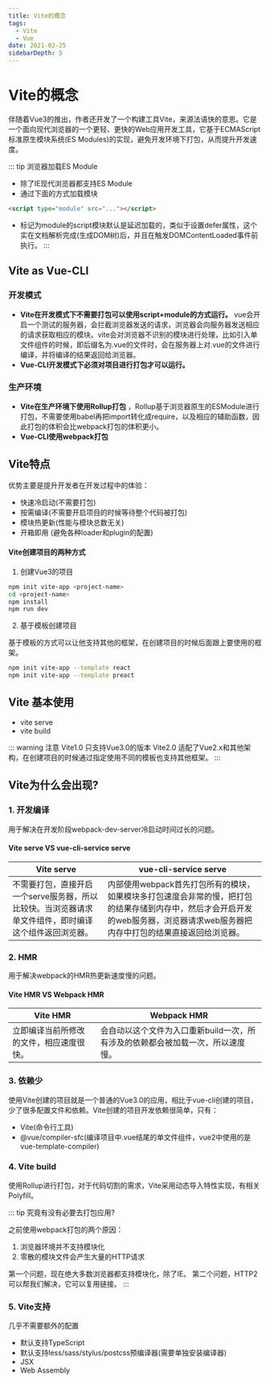 ```yaml
---
title: Vite的概念
tags:
  - Vite
  - Vue
date: 2021-02-25
sidebarDepth: 5
---
```

# Vite的概念
伴随着Vue3的推出，作者还开发了一个构建工具Vite，来源法语快的意思。它是一个面向现代浏览器的一个更轻、更快的Web应用开发工具，它基于ECMAScript标准原生模块系统(ES Modules)的实现，避免开发环境下打包，从而提升开发速度。

::: tip 浏览器加载ES Module
- 除了IE现代浏览器都支持ES Module
- 通过下面的方式加载模块

```html
<script type="module" src="..."></script>
```

- 标记为module的script模块默认是延迟加载的，类似于设置defer属性，这个实在文档解析完成(生成DOM树)后，并且在触发DOMContentLoaded事件前执行。
:::

## Vite as Vue-CLI
### 开发模式
- **Vite在开发模式下不需要打包可以使用script+module的方式运行。** vue会开启一个测试的服务器，会拦截浏览器发送的请求，浏览器会向服务器发送相应的请求获取相应的模块。vite会对浏览器不识别的模块进行处理，比如引入单文件组件的时候，即后缀名为.vue的文件时，会在服务器上对.vue的文件进行编译，并将编译的结果返回给浏览器。
- **Vue-CLI开发模式下必须对项目进行打包才可以运行。**



### 生产环境

- **Vite在生产环境下使用Rollup打包** ，Rollup基于浏览器原生的ESModule进行打包，不需要使用babel再把import转化成require，以及相应的辅助函数，因此打包的体积会比webpack打包的体积更小。
- **Vue-CLI使用webpack打包**

## Vite特点
优势主要是提升开发者在开发过程中的体验：
- 快速冷启动(不需要打包)
- 按需编译(不需要开启项目的时候等待整个代码被打包)
- 模块热更新(性能与模块总数无关)
- 开箱即用 (避免各种loader和plugin的配置)

#### Vite创建项目的两种方式
1. 创建Vue3的项目

```bash
npm init vite-app <project-name>
cd <project-name>
npm install
npm run dev
```

2. 基于模板创建项目

基于模板的方式可以让他支持其他的框架，在创建项目的时候后面跟上要使用的框架。

```bash
npm init vite-app --template react
npm init vite-app --template preact
```

## Vite 基本使用

- vite serve
- vite build

::: warning 注意
Vite1.0 只支持Vue3.0的版本
Vite2.0 适配了Vue2.x和其他架构，在创建项目的时候通过指定使用不同的模板也支持其他框架。
:::

## Vite为什么会出现?
### 1. 开发编译
用于解决在开发阶段webpack-dev-server冷启动时间过长的问题。

#### Vite serve VS vue-cli-service serve

Vite serve | vue-cli-service serve
---|---
不需要打包，直接开启一个serve服务器，所以比较快。当浏览器请求单文件组件，即时编译这个组件返回浏览器。 | 内部使用webpack首先打包所有的模块，如果模块多打包速度会非常的慢，把打包的结果存储到内存中，然后才会开启开发的web服务器，浏览器请求web服务器把内存中打包的结果直接返回给浏览器。

### 2. HMR
用于解决webpack的HMR热更新速度慢的问题。

#### Vite HMR VS Webpack HMR

Vite HMR | Webpack HMR
---|---
立即编译当前所修改的文件，相应速度很快。 |会自动以这个文件为入口重新build一次，所有涉及的依赖都会被加载一次，所以速度慢。

### 3. 依赖少

使用Vite创建的项目就是一个普通的Vue3.0的应用，相比于vue-cli创建的项目，少了很多配置文件和依赖。Vite创建的项目开发依赖很简单，只有：
- Vite(命令行工具)
- @vue/compiler-sfc(编译项目中.vue结尾的单文件组件，vue2中使用的是vue-template-compiler)


### 4. Vite build
使用Rollup进行打包，对于代码切割的需求，Vite采用动态导入特性实现，有相关Polyfill。

::: tip 究竟有没有必要去打包应用?

之前使用webpack打包的两个原因：
1. 浏览器环境并不支持模块化
2. 零散的模块文件会产生大量的HTTP请求

第一个问题，现在绝大多数浏览器都支持模块化，除了IE。
第二个问题，HTTP2可以帮我们解决，它可以复用链接。
:::

### 5. Vite支持
几乎不需要额外的配置
- 默认支持TypeScript
- 默认支持less/sass/stylus/postcss预编译器(需要单独安装编译器)
- JSX
- Web Assembly

